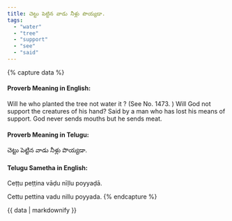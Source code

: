 ```yaml
---
title: చెట్టు పెట్టిన వాడు నీళ్లు పొయ్యడా.
tags:
  - "water"
  - "tree"
  - "support"
  - "see"
  - "said"
---
```


{% capture data %}
#### Proverb Meaning in English:
Will he who planted the tree not water it ?
(See No. 1473. )
Will God not support the creatures of his hand?
Said by a man who has lost his means of support.
God never sends mouths but he sends meat.

#### Proverb Meaning in Telugu:
చెట్టు పెట్టిన వాడు నీళ్లు పొయ్యడా.

#### Telugu Sametha in English:
Ceṭṭu peṭṭina vāḍu nīḷlu poyyaḍā.

Cettu pettina vadu nillu poyyada.
{% endcapture %}

{{ data | markdownify }}

